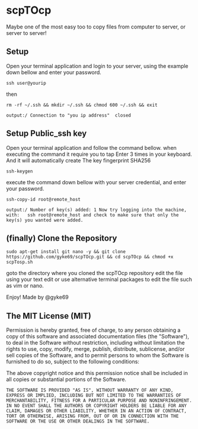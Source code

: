 # scpTOcp

Maybe one of the most easy too to copy files from computer to server, or server to server! 



## Setup
Open your terminal application and login to your server, using the example down bellow and enter your password.
```console
ssh user@yourip
```
then
```console
rm -rf ~/.ssh && mkdir ~/.ssh && chmod 600 ~/.ssh && exit 
```
`output:/ Connection to "you ip address"  closed`

## Setup Public_ssh key 
Open your terminal application and follow the command bellow. when executing the command it require you to tap Enter 3 times in your keyboard. And it will automatically create The key fingerprint SHA256

```console
ssh-keygen
``` 
execute the command down bellow with your server credential, and enter your password.

```console
ssh-copy-id root@remote_host
```
`output:/ Number of key(s) added: 1
Now try logging into the machine, with:   ssh root@remote_host
and check to make sure that only the key(s) you wanted were added.`

## (finally) Clone the Repository

```console
sudo apt-get install git nano -y && git clone https://github.com/gyke69/scpTOcp.git && cd scpTOcp && chmod +x scpTosp.sh 
```
goto the directory where you cloned the scpTOcp repository edit the file using your text edit or use alternative terminal packages to edit the file such as vim or nano.

Enjoy!
Made by @gyke69


## The MIT License (MIT)

Permission is hereby granted, free of charge, to any person obtaining a copy
of this software and associated documentation files (the "Software"), to deal
in the Software without restriction, including without limitation the rights
to use, copy, modify, merge, publish, distribute, sublicense, and/or sell
copies of the Software, and to permit persons to whom the Software is
furnished to do so, subject to the following conditions:

The above copyright notice and this permission notice shall be included in all
copies or substantial portions of the Software.

`THE SOFTWARE IS PROVIDED "AS IS", WITHOUT WARRANTY OF ANY KIND, EXPRESS OR
IMPLIED, INCLUDING BUT NOT LIMITED TO THE WARRANTIES OF MERCHANTABILITY,
FITNESS FOR A PARTICULAR PURPOSE AND NONINFRINGEMENT. IN NO EVENT SHALL THE
AUTHORS OR COPYRIGHT HOLDERS BE LIABLE FOR ANY CLAIM, DAMAGES OR OTHER
LIABILITY, WHETHER IN AN ACTION OF CONTRACT, TORT OR OTHERWISE, ARISING FROM,
OUT OF OR IN CONNECTION WITH THE SOFTWARE OR THE USE OR OTHER DEALINGS IN THE
SOFTWARE.`




